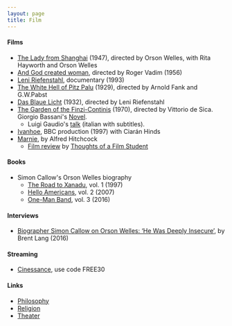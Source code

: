 ```yaml
---
layout: page
title: Film
---
```


#### Films 
* [The Lady from Shanghai](https://en.wikipedia.org/wiki/The_Lady_from_Shanghai) (1947), directed by Orson Welles, with Rita Hayworth and Orson Welles
* [And God created woman](https://en.wikipedia.org/wiki/And_God_Created_Woman_(1956_film)), directed by Roger Vadim (1956)
* [Leni Riefenstahl](https://www.youtube.com/watch?v=vs7pJaFpxVM), documentary (1993)
* [The White Hell of Pitz Palu](https://www.youtube.com/watch?v=gJ8B4VH-5gk) (1929), directed by Arnold Fank and G.W.Pabst
* [Das Blaue Licht](https://www.youtube.com/watch?v=m6wnEGQhmQ4&t=238s) (1932), directed by Leni Riefenstahl
* [The Garden of the Finzi-Continis](https://www.imdb.com/title/tt0065777/) (1970), directed by Vittorio de Sica. Giorgio Bassani's [Novel](https://www.amazon.com/Garden-Finzi-Continis-Giorgio-Bassani/dp/0156345706).
  * Luigi Gaudio's [talk](https://www.youtube.com/watch?v=jEx-vy7PL0s) (italian with subtitles).
* [Ivanhoe](https://www.amazon.com/gp/video/detail/B07C1GQJ1V), BBC production (1997) with Ciarán Hinds
* [Marnie](https://www.amazon.com/Marnie-Tippi-Hedren/dp/B002RXR1F0), by Alfred Hitchcock
  * [Film review](https://www.youtube.com/watch?v=Z36jzuiQDcA) by [Thoughts of a Film Student](https://www.youtube.com/@ThoughtsofaFilmStudent)

#### Books
* Simon Callow's Orson Welles biography
  * [The Road to Xanadu](https://www.amazon.com/Orson-Welles-1-Road-Xanadu/dp/0140254560), vol. 1 (1997)
  * [Hello Americans](https://www.amazon.com/Orson-Welles-2-Hello-Americans/dp/0140275177), vol. 2 (2007)
  * [One-Man Band](https://www.amazon.com/Orson-Welles-3-One-Man-Band/dp/0670024910), vol. 3 (2016)

#### Interviews
* [Biographer Simon Callow on Orson Welles: ‘He Was Deeply Insecure’](https://variety.com/2016/film/news/orson-welles-biographer-simon-callow-1201749008/), by Brent Lang (2016)

#### Streaming
* [Cinessance](https://cinessance.com), use code FREE30

#### Links
* [Philosophy](/philosophy)
* [Religion](/religion)
* [Theater](/theater)

